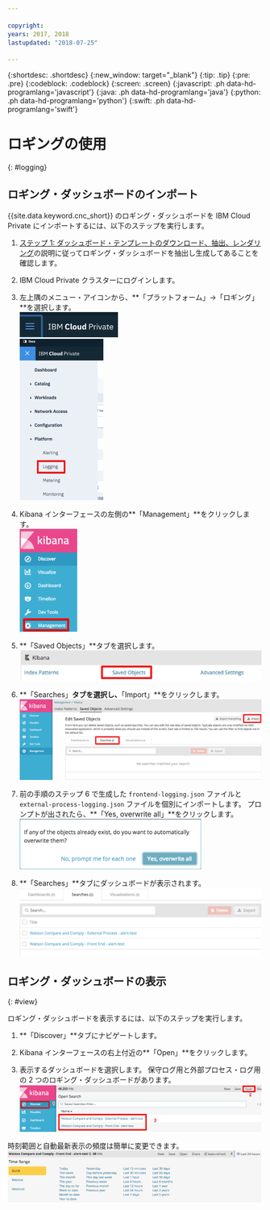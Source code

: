 ```yaml
---

copyright:
years: 2017, 2018
lastupdated: "2018-07-25"

---
```


{:shortdesc: .shortdesc}
{:new_window: target="_blank"}
{:tip: .tip}
{:pre: .pre}
{:codeblock: .codeblock}
{:screen: .screen}
{:javascript: .ph data-hd-programlang='javascript'}
{:java: .ph data-hd-programlang='java'}
{:python: .ph data-hd-programlang='python'}
{:swift: .ph data-hd-programlang='swift'}

# ロギングの使用
{: #logging}

## ロギング・ダッシュボードのインポート

{{site.data.keyword.cnc_short}} のロギング・ダッシュボードを IBM Cloud Private にインポートするには、以下のステップを実行します。

  1. [ステップ 1: ダッシュボード・テンプレートのダウンロード、抽出、レンダリング](/docs/services/compare-and-comply/monitor.html#monitor)の説明に従ってロギング・ダッシュボードを抽出し生成してあることを確認します。

  1. IBM Cloud Private クラスターにログインします。

  1. 左上隅のメニュー・アイコンから、**「プラットフォーム」->「ロギング」**を選択します。 <br />
    ![IBM Cloud Private のメニュー・アイコン](images/icp-menu.png) <br />
    ![「プラットフォーム」->「ロギング」メニュー](images/icp-logging.png)

  1. Kibana インターフェースの左側の**「Management」**をクリックします。 <br />
    ![Kibana インターフェース](images/kibana.png)

  1. **「Saved Objects」**タブを選択します。
    ![「Saved Objects」タブ](images/saved-obj.png)

  1. **「Searches」**タブを選択し、**「Import」**をクリックします。
    ![「Searches」タブから「Import」](images/searches-import.png)

  1. 前の手順のステップ 6 で生成した `frontend-logging.json` ファイルと `external-process-logging.json` ファイルを個別にインポートします。 プロンプトが出されたら、**「Yes, overwrite all」**をクリックします。
     ![「Yes, overwrite all」プロンプト](images/overwrite-all.png)

  1. **「Searches」**タブにダッシュボードが表示されます。
     ![「Searches」タブのダッシュボード](images/searches-tab.png)

## ロギング・ダッシュボードの表示
{: #view}

ロギング・ダッシュボードを表示するには、以下のステップを実行します。

  1. **「Discover」**タブにナビゲートします。

  1. Kibana インターフェースの右上付近の**「Open」**をクリックします。

  1. 表示するダッシュボードを選択します。 保守ログ用と外部プロセス・ログ用の 2 つのロギング・ダッシュボードがあります。
    ![ロギング・ダッシュボードの表示](images/kibana-dboards.png)

時刻範囲と自動最新表示の頻度は簡単に変更できます。
  ![時刻範囲と最新表示頻度の変更](images/log-dboard-change.png)

